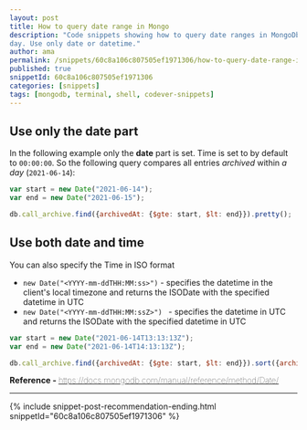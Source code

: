 ```yaml
---
layout: post
title: How to query date range in Mongo
description: "Code snippets showing how to query date ranges in MongoDb. This can work also for a specific
day. Use only date or datetime."
author: ama
permalink: /snippets/60c8a106c807505ef1971306/how-to-query-date-range-in-mongo
published: true
snippetId: 60c8a106c807505ef1971306
categories: [snippets]
tags: [mongodb, terminal, shell, codever-snippets]
---
```


## Use only the **date** part
In the following example only the **date** part is set. Time is set to by default to `00:00:00`. So the following query compares all entries _archived_ within *a day* (`2021-06-14`):

```javascript
var start = new Date("2021-06-14");
var end = new Date("2021-06-15");

db.call_archive.find({archivedAt: {$gte: start, $lt: end}}).pretty();
```

## Use both **date** and **time**

You can also specify the Time in ISO format
- `new Date("<YYYY-mm-ddTHH:MM:ss>")` - specifies the datetime in the client's local timezone and returns the ISODate with the specified datetime in UTC
- `new Date("<YYYY-mm-ddTHH:MM:ssZ>") ` - specifies the datetime in UTC and returns the ISODate with the specified datetime in UTC

```javascript
var start = new Date("2021-06-14T13:13:13Z");
var end = new Date("2021-06-14T14:13:13Z");

db.call_archive.find({archivedAt: {$gte: start, $lt: end}}).sort({archivedAt: -1}).pretty(); //sort descending
```

<span style="font-size: 0.9rem">
  <strong>Reference - </strong>
  <a href="https://docs.mongodb.com/manual/reference/method/Date/" target="_blank" style="font-weight: lighter">
     https://docs.mongodb.com/manual/reference/method/Date/
  </a>
</span>

<hr/>

 {% include snippet-post-recommendation-ending.html snippetId="60c8a106c807505ef1971306" %}
